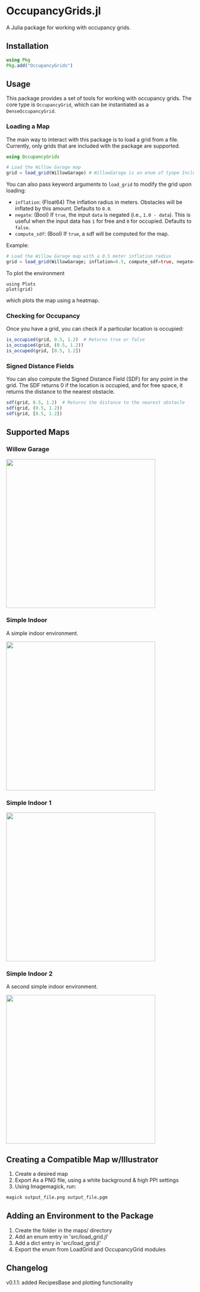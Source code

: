 # OccupancyGrids.jl

A Julia package for working with occupancy grids.

## Installation

```julia
using Pkg
Pkg.add("OccupancyGrids")
```

## Usage

This package provides a set of tools for working with occupancy grids. The core type is `OccupancyGrid`, which can be instantiated as a `DenseOccupancyGrid`.

### Loading a Map

The main way to interact with this package is to load a grid from a file. Currently, only grids that are included with the package are supported.

```julia
using OccupancyGrids

# Load the Willow Garage map
grid = load_grid(WillowGarage) # WillowGarage is an enum of tyope IncludedMaps
```

You can also pass keyword arguments to `load_grid` to modify the grid upon loading:

- `inflation`: (Float64) The inflation radius in meters. Obstacles will be inflated by this amount. Defaults to `0.0`.
- `negate`: (Bool) If `true`, the input `data` is negated (i.e., `1.0 - data`). This is useful when the input data has `1` for free and `0` for occupied. Defaults to `false`.
- `compute_sdf`: (Bool) If `true`, a sdf will be computed for the map.

Example:
```julia
# Load the Willow Garage map with a 0.5 meter inflation radius
grid = load_grid(WillowGarage; inflation=0.5, compute_sdf=true, negate=false)
```

To plot the environment
```
using Plots
plot(grid)
```
which plots the map using a heatmap. 

### Checking for Occupancy

Once you have a grid, you can check if a particular location is occupied:

```julia
is_occupied(grid, 0.5, 1.2)  # Returns true or false
is_occupied(grid, (0.5, 1.2))
is_occuped(grid, [0.5, 1.2])
```

### Signed Distance Fields

You can also compute the Signed Distance Field (SDF) for any point in the grid. The SDF returns 0 if the location is occupied, and for free space, it returns the distance to the nearest obstacle.

```julia
sdf(grid, 0.5, 1.2)  # Returns the distance to the nearest obstacle
sdf(grid, (0.5, 1.2))
sdf(grid, [0.5, 1.2])
```

## Supported Maps

### Willow Garage

<img src="maps/willow_garage/willow_garage.jpg" width="400"/>

### Simple Indoor

A simple indoor environment.

<img src="maps/simple_indoor/simple_indoor.png" width="400"/>

### Simple Indoor 1

<img src="maps/simple_indoor_1/simple_indoor_1.png" width="400"/>

### Simple Indoor 2

A second simple indoor environment.

<img src="maps/simple_indoor_2/simple_indoor_2.png" width="400"/>

## Creating a Compatible Map w/Illustrator

1. Create a desired map
2. Export As a PNG file, using a white background & high PPI settings
3. Using Imagemagick, run:
```bash
magick output_file.png output_file.pgm
```

## Adding an Environment to the Package
1. Create the folder in the maps/ directory
2. Add an enum entry in 'src/load_grid.jl'
3. Add a dict entry in 'src/load_grid.jl'
4. Export the enum from LoadGrid and OccupancyGrid modules

## Changelog

v0.1.1: added RecipesBase and plotting functionality
